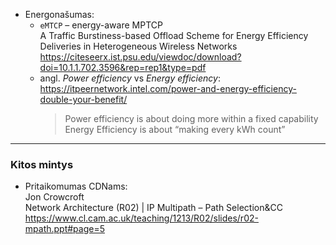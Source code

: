 * Energonašumas:
  * `eMTCP` – energy-aware MPTCP  
    A Traffic Burstiness-based Offload Scheme for Energy Efficiency Deliveries in Heterogeneous Wireless Networks  
    https://citeseerx.ist.psu.edu/viewdoc/download?doi=10.1.1.702.3596&rep=rep1&type=pdf
  * angl. _Power efficiency_ vs _Energy efficiency_:  
    https://itpeernetwork.intel.com/power-and-energy-efficiency-double-your-benefit/  
    > Power efficiency is about doing more within a fixed capability  
    > Energy Efficiency is about “making every kWh count”
---
### Kitos mintys

* Pritaikomumas CDNams:  
 Jon Crowcroft  
 Network Architecture (R02) | IP Multipath – Path Selection&CC  
 https://www.cl.cam.ac.uk/teaching/1213/R02/slides/r02-mpath.ppt#page=5
